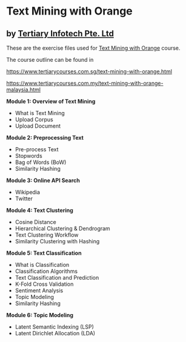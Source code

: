 # Text Mining with Orange
## by [Tertiary Infotech Pte. Ltd](https://www.tertiarycourses.com.sg/)

These are the exercise files used for [Text Mining with Orange](https://www.tertiarycourses.com.sg/text-mining-with-orange.html) course. 

The course outline can be found in 

https://www.tertiarycourses.com.sg/text-mining-with-orange.html

https://www.tertiarycourses.com.my/text-mining-with-orange-malaysia.html


<p><strong>Module 1: Overview of Text Mining</strong></p>
<ul>
<li>What is Text Mining</li>
<li>Upload Corpus</li>
<li>Upload Document</li>
</ul>
<p><strong>Module 2: Preprocessing Text</strong></p>
<ul>
<li>Pre-process Text</li>
<li>Stopwords</li>
<li>Bag of Words (BoW)</li>
<li>Similarity Hashing</li>
</ul>
<p><strong>Module 3: Online API Search</strong></p>
<ul>
<li>Wikipedia</li>
<li>Twitter</li>
</ul>
<p><strong>Module 4: Text Clustering</strong> </p>
<ul>
<li>Cosine Distance</li>
<li>Hierarchical Clustering &amp; Dendrogram</li>
<li>Text Clustering Workflow</li>
<li>Similarity Clustering with Hashing</li>
</ul>
<p><strong>Module 5: Text Classification</strong></p>
<ul>
<li>What is Classification</li>
<li>Classification Algorithms</li>
<li>Text Classification and Prediction</li>
<li>K-Fold Cross Validation</li>
<li>Sentiment Analysis</li>
<li>Topic Modeling</li>
<li>Similarity Hashing</li>
</ul>
<p><strong>Module 6: Topic Modeling</strong> </p>
<ul>
<li>Latent Semantic Indexing (LSP)</li>
<li>Latent Dirichlet Allocation (LDA)</li>
</ul>




